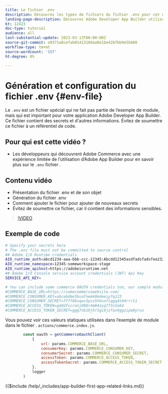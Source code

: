 ```yaml
---
title: Le fichier .env
description: Découvrez les types de fichiers du fichier .env pour cet exemple d’application
landing-page-description: Découvrez Adobe Developer App Builder utilisé avec Adobe Commerce et les types de contenu utilisés dans le fichier .env .
kt: 12423
doc-type: tutorial
audience: all
last-substantial-update: 2023-03-13T00:00:00Z
source-git-commit: e0371a8cefab0141318daa0e1be42bfbb9e5b608
workflow-type: tm+mt
source-wordcount: '157'
ht-degree: 0%

---
```



# Génération et configuration du fichier .env {#env-file}

Le `.env` est un fichier spécial qui ne fait pas partie de l’exemple de module, mais qui est important pour votre application Adobe Developer App Builder. Ce fichier contient des secrets et d&#39;autres informations. Évitez de soumettre ce fichier à un référentiel de code.

## Pour qui est cette vidéo ?

* Les développeurs qui découvrent Adobe Commerce avec une expérience limitée de l’utilisation d’Adobe App Builder pour en savoir plus sur le `.env` fichier .

## Contenu vidéo

* Présentation du fichier .env et de son objet
* Génération du fichier .env
* Comment ajouter le fichier pour ajouter de nouveaux secrets
* Évitez de soumettre ce fichier, car il contient des informations sensibles.

>[!VIDEO](https://video.tv.adobe.com/v/3416593)

## Exemple de code

```bash
# Specify your secrets here
# The .env file must not be committed to source control
## Adobe I/O Runtime credentials
AIO_runtime_auth=abcd1234-aaa-bbb-ccc-12345:Abcdd12345asdfadsfadsfee2323232323232
AIO_runtime_namespace=12345-someworkspace-stage
AIO_runtime_apihost=https://adobeioruntime.net
## Adobe I/O Console service account credentials (JWT) Api Key
SERVICE_API_KEY=

# You can include some commerce OAUTH credentials too, our sample module will use this
#COMMERCE_BASE_URL=https://somecommercewebsite.com/
#COMMERCE_CONSUMER_KEY=abcebdme5bvafnemk0mdeeiyfq123
#COMMERCE_CONSUMER_SECRET=ffff86sqws3pss5hhuofiqgq4t04rrr11
#COMMERCE_ACCESS_TOKEN=gdddfccronj098r4m04zyq773s5o64
#COMMERCE_ACCESS_TOKEN_SECRET=ggg7nb19jhr5gi9jzfan9ggzipe8yrus
```

Vous pouvez voir ces valeurs statiques utilisées dans l’exemple de module dans le fichier . `actions/commerce.index.js`.

```javascript
        const oauth = getCommerceOauthClient(
            {
                url: params.COMMERCE_BASE_URL,
                consumerKey: params.COMMERCE_CONSUMER_KEY,
                consumerSecret: params.COMMERCE_CONSUMER_SECRET,
                accessToken: params.COMMERCE_ACCESS_TOKEN,
                accessTokenSecret: params.COMMERCE_ACCESS_TOKEN_SECRET
            },
            logger
        )
```

{{$include /help/_includes/app-builder-first-app-related-links.md}}
